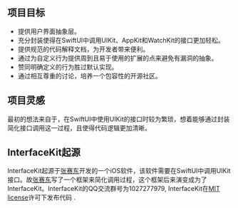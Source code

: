 ## 项目目标

- 提供用户界面抽象层。
- 充分封装使得在SwiftUI中调用UIKit、AppKit和WatchKit的接口更加轻松。
- 提供规范的代码解释文档，为开发者带来便利。
- 通过为自定义行为提供周到且易于使用的扩展的点来避免有漏洞的抽象。
- 赞同明确定义的行为胜过默认实现。
- 通过相互尊重的讨论，培养一个包容性的开源社区。

## 项目灵感

最初的想法来自于，在SwiftUI中使用UIKit的接口时较为繁琐，想着能够通过封装简化接口调用这一过程，且使得代码逻辑更加清晰。

## InterfaceKit起源

InterfaceKit起源于[张赛东][blog]开发的一个iOS软件，该软件需要在SwiftUI中调用UIKit接口。故[张赛东][blog]写了一个框架来简化调用过程，这个框架后来演变成为了InterfaceKit。InterfaceKit的QQ交流群号为1027277979, InterfaceKit在[MIT license][license]许可下发布代码 .


[blog]: https://zsd.name
[license]: https://github.com/adong666666/InterfaceKit/blob/master/LICENSE.md


